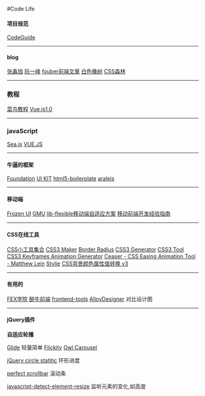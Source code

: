 #Code Life

#### 项目规范
<a href="http://alloyteam.github.io/CodeGuide/">CodeGuide</a>

---

#### blog
[张鑫旭](http://www.zhangxinxu.com/wordpress/)
[阮一峰](http://www.ruanyifeng.com/blog)
[fouber前端文章](https://github.com/fouber/blog)
[白色橡树](http://www.cnblogs.com/PeunZhang/)
[CSS森林](http://blog.cssforest.org/)

---

### 教程
<a href="http://www.runoob.com/">菜鸟教程</a>
<a href="https://laravist.com/series/vue-js-1-0-in-action-series">Vue.js1.0</a>

---

### javaScript
<a href="http://island205.github.io/HelloSea.js/index.html">Sea.js</a>
<a href="http://cn.vuejs.org/">VUE.JS</a>

---

#### 牛逼的框架
<a href="http://www.foundcss.com/">Foundation</a>
<a href="http://getuikit.com/">UI KIT</a>
<a href="https://github.com/h5bp/html5-boilerplate">html5-boilerplate</a>
<a href="https://github.com/aralejs/aralejs.org/">aralejs</a>

---

#### 移动端
<a href="http://frozenui.github.io/">Frozen UI</a>
<a href="https://github.com/fex-team/GMU">GMU</a>
<a href="https://github.com/amfe/lib-flexible">lib-flexible移动端自适应方案</a>
<a href="https://github.com/doyoe/trip">移动前端开发经验指南</a>

---

#### CSS在线工具
<a href="http://linxz.github.io/tianyizone/">CSS小工具集合</a>
<a href="http://www.cnblogs.com/lhb25/archive/2012/09/27/10-css3-online-generator-tools.html">CSS3 Maker</a>
<a href="http://border-radius.com/">Border Radius</a>
<a href="http://css3generator.com/">CSS3 Generator</a>
<a href="http://westciv.com/tools/gradients/">CSS3 Tool</a>
<a href="http://cssanimate.com/">CSS3 Keyframes Animation Generator</a>
<a href="http://matthewlein.com/ceaser/">Ceaser - CSS Easing Animation Tool - Matthew Lein</a>
<a href="https://jeremyckahn.github.io/stylie/">Stylie</a>
<a href="http://labs.pufen.net/my_collection/hex_change.html">CSS背景颜色属性值转换 v3</a>

---

#### 有用的
<a href="https://github.com/leeethe/fex-edu">FEX学院</a>
<a href="http://f2er.club/">醉牛前端</a>
<a href="http://fredsarmento.me/frontend-tools/">frontend-tools</a>
<a href="http://alloyteam.github.io/AlloyDesigner/">AlloyDesigner</a> 对比设计图

---

#### jQuery插件

**自适应轮播**

<a href="https://github.com/jedrzejchalubek/Glide.js">Glide</a> 轻量简单
<a href="https://github.com/metafizzy/flickity">Flickity</a>
<a href="https://github.com/smashingboxes/OwlCarousel2">Owl Carousel</a>


<a href="https://github.com/pguso/jquery-plugin-circliful">jQuery circle statitic</a> 环形进度

<a href="https://github.com/noraesae/perfect-scrollbar">perfect scrollbar</a> 滚动条

<a href="https://github.com/sdecima/javascript-detect-element-resize">javascript-detect-element-resize</a> 监听元素的变化,如高度
